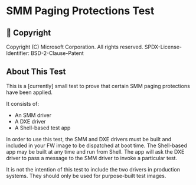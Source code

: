 # SMM Paging Protections Test

## &#x1F539; Copyright
Copyright (C) Microsoft Corporation. All rights reserved.
SPDX-License-Identifier: BSD-2-Clause-Patent

## About This Test

This is a [currently] small test to prove that certain SMM paging protections have been applied.

It consists of:

- An SMM driver
- A DXE driver
- A Shell-based test app

In order to use this test, the SMM and DXE drivers must be built and included in your FW image to be dispatched at boot time. The Shell-based app may be built at any time and run from Shell. The app will ask the DXE driver to pass a message to the SMM driver to invoke a particular test.

It is not the intention of this test to include the two drivers in production systems. They should only be used for purpose-built test images.